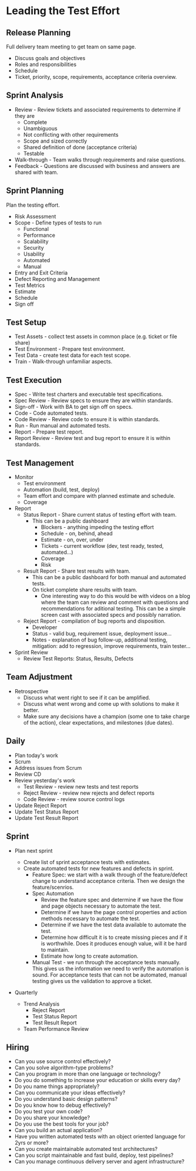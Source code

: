 Leading the Test Effort
=======================

Release Planning
------- 

Full delivery team meeting to get team on same page.

- Discuss goals and objectives
- Roles and responsibilities
- Schedule
- Ticket, priority, scope, requirements, acceptance criteria overview.

Sprint Analysis 
----------

- Review - Review tickets and associated requirements to determine if they are
    - Complete
    - Unambiguous
    - Not conflicting with other requirements
    - Scope and sized correctly
    - Shared definition of done (acceptance criteria)
    - Testable 
- Walk-through - Team walks through requirements and raise questions.
- Feedback - Questions are discussed with business and answers are shared with team.

Sprint Planning
----------------------

Plan the testing effort.

- Risk Assessment
- Scope - Define types of tests to run
    - Functional
    - Performance
    - Scalability
    - Security
    - Usability
    - Automated
    - Manual
- Entry and Exit Criteria
- Defect Reporting and Management
- Test Metrics
- Estimate 
- Schedule
- Sign off

Test Setup
-------

- Test Assets - collect test assets in common place (e.g. ticket or file share)
- Test Environment - Prepare test environment.
- Test Data - create test data for each test scope.
- Train - Walk-through unfamiliar aspects.   

Test Execution
-------

- Spec - Write test charters and executable test specifications.
- Spec Review - Review specs to ensure they are within standards.
- Sign-off - Work with BA to get sign off on specs.
- Code - Code automated tests.
- Code Review - Review code to ensure it is within standards.
- Run - Run manual and automated tests.
- Report - Prepare test report.
- Report Review - Review test and bug report to ensure it is within standards.

Test Management
------

 - Monitor
    - Test environment
    - Automation (build, test, deploy)
    - Team effort and compare with planned estimate and schedule.
    - Coverage
 - Report
    - Status Report - Share current status of testing effort with team.
        - This can be a public dashboard  
            - Blockers - anything impeding the testing effort
            - Schedule - on, behind, ahead
            - Estimate - on, over, under
            - Tickets - current workflow (dev, test ready, tested, automated...)
            - Coverage
            - Risk
    - Result Report - Share test results with team.
        - This can be a public dashboard for  both manual and automated tests.    
        - On ticket complete share results with team.
            - One interesting way to do this would be with videos on a blog where the team can review and comment with questions and recommendations for aditional testing. This can be a simple screen cast with associated specs and possibly narration.  
     - Reject Report - compilation of bug reports and disposition.
        -  Developer
        -  Status - valid bug, requirement issue, deployment issue...
        -  Notes - explanation of bug follow-up, additional testing, mitigation: add to regression, improve requirements, train tester...
 - Sprint Review
    - Review Test Reports: Status, Results, Defects   

Team Adjustment
------

- Retrospective    
    - Discuss what went right to see if it can be amplified.
    - Discuss what went wrong and come up with solutions to make it better.
    - Make sure any decisions have a champion (some one to take charge of the action), clear expectations, and milestones (due dates).


Daily
-----

- Plan today's work
- Scrum
- Address issues from Scrum
- Review CD
- Review yesterday's work
    - Test Review - review new tests and test reports
    - Reject Review - review new rejects and defect reports
    - Code Review - review source control logs
- Update Reject Report
- Update Test Status Report
- Update Test Result Report

Sprint
------

- Plan next sprint
    - Create list of sprint acceptance tests with estimates.
    - Create automated tests for new features and defects in sprint.
        - Feature Spec: we start with a walk through of the feature/defect change to understand acceptance criteria. Then we design the feature/scenrios.
        - Spec Automation 
            - Review the feature spec and determine if we have the flow and page objects necessary to automate the test. 
            - Determine if we have the page control properties and action methods necessary to automate the test. 
            - Determine if we have the test data available to automate the test. 
            - Determine how difficult it is to create missing pieces and if it is worthwhile. Does it produces enough value, will it be hard to maintain.
            - Estimate how long to create automation.
        - Manual Test - we run through the acceptance tests manually. This gives us the information we need to verify the automation is sound. For acceptance tests that can not be automated, manual testing gives us the validation to approve a ticket.

- Quarterly
    - Trend Analysis
        - Reject Report
        - Test Status Report
        - Test Result Report  
    - Team Performance Review 

Hiring
------

- Can you use source control effectively?
- Can you solve algorithm-type problems?
- Can you program in more than one language or technology?
- Do you do something to increase your education or skills every day?
- Do you name things appropriately?
- Can you communicate your ideas effectively?
- Do you understand basic design patterns?
- Do you know how to debug effectively?
- Do you test your own code?
- Do you share your knowledge?
- Do you use the best tools for your job?
- Can you build an actual application?
- Have you written automated tests with an object oriented language for 2yrs or more?
- Can you create maintainable automated test architectures?
- Can you script maintainable and fast build, deploy, test pipelines?
- Can you manage continuous delivery server and agent infrastructure?